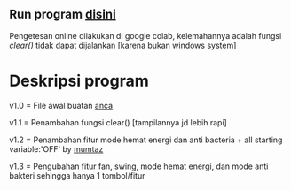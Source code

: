 ## Run program [disini](https://colab.research.google.com/drive/1Eb84VIp2XLBe1S4rPlrzKwtVirl-HHbf?usp=sharing)

Pengetesan online dilakukan di google colab, kelemahannya adalah fungsi *clear()* tidak dapat dijalankan [karena bukan windows system]

# Deskripsi program

v1.0 = File awal buatan [anca](https://github.com/apwik)

v1.1 = Penambahan fungsi clear() [tampilannya jd lebih rapi]

v1.2 = Penambahan fitur mode hemat energi dan anti bacteria + all starting variable:'OFF' by [mumtaz](https://github.com/mumtazalfian)

v1.3 = Pengubahan fitur fan, swing, mode hemat energi, dan mode anti bakteri sehingga hanya 1 tombol/fitur
